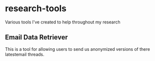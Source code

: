 research-tools
==============

Various tools I've created to help throughout my research


Email Data Retriever
------------------------------
This is a tool for allowing users to send us anonymized versions of there latestemail threads.
